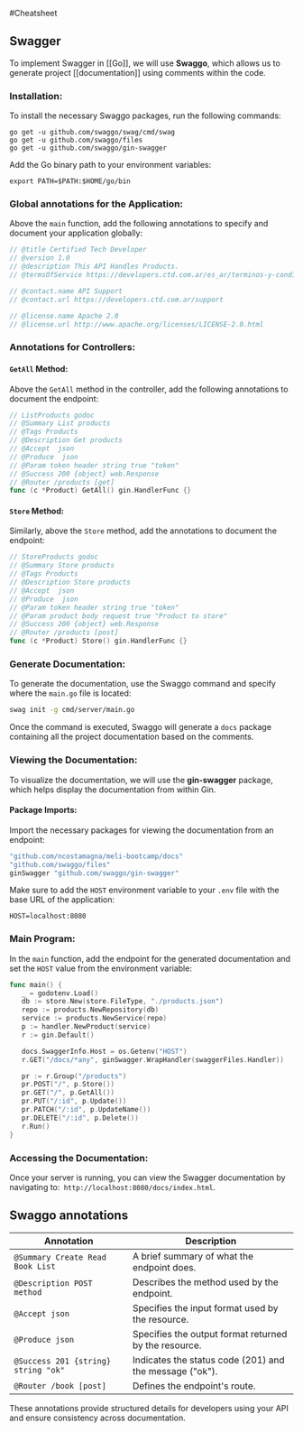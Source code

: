 #Cheatsheet 
## Swagger
To implement Swagger in [[Go]], we will use **Swaggo**, which allows us to generate project [[documentation]] using comments within the code.
### Installation:
To install the necessary Swaggo packages, run the following commands:
```shell
go get -u github.com/swaggo/swag/cmd/swag
go get -u github.com/swaggo/files
go get -u github.com/swaggo/gin-swagger
```
Add the Go binary path to your environment variables:
```env
export PATH=$PATH:$HOME/go/bin
```
### Global annotations for the Application:
Above the `main` function, add the following annotations to specify and document your application globally:
```go
// @title Certified Tech Developer
// @version 1.0
// @description This API Handles Products.
// @termsOfService https://developers.ctd.com.ar/es_ar/terminos-y-condiciones

// @contact.name API Support
// @contact.url https://developers.ctd.com.ar/support

// @license.name Apache 2.0
// @license.url http://www.apache.org/licenses/LICENSE-2.0.html
```
### Annotations for Controllers:
#### `GetAll` Method:
Above the `GetAll` method in the controller, add the following annotations to document the endpoint:
```go
// ListProducts godoc
// @Summary List products
// @Tags Products
// @Description Get products
// @Accept  json
// @Produce  json
// @Param token header string true "token"
// @Success 200 {object} web.Response
// @Router /products [get]
func (c *Product) GetAll() gin.HandlerFunc {}
```
#### `Store` Method:
Similarly, above the `Store` method, add the annotations to document the endpoint:
```go
// StoreProducts godoc
// @Summary Store products
// @Tags Products
// @Description Store products
// @Accept  json
// @Produce  json
// @Param token header string true "token"
// @Param product body request true "Product to store"
// @Success 200 {object} web.Response
// @Router /products [post]
func (c *Product) Store() gin.HandlerFunc {}
```
### Generate Documentation:
To generate the documentation, use the Swaggo command and specify where the `main.go` file is located:
```sh
swag init -g cmd/server/main.go
```
Once the command is executed, Swaggo will generate a `docs` package containing all the project documentation based on the comments.
### Viewing the Documentation:
To visualize the documentation, we will use the **gin-swagger** package, which helps display the documentation from within Gin.
#### Package Imports:
Import the necessary packages for viewing the documentation from an endpoint:
```go
"github.com/ncostamagna/meli-bootcamp/docs"
"github.com/swaggo/files"
ginSwagger "github.com/swaggo/gin-swagger"
```
Make sure to add the `HOST` environment variable to your `.env` file with the base URL of the application:
```
HOST=localhost:8080
```
### Main Program:
In the `main` function, add the endpoint for the generated documentation and set the `HOST` value from the environment variable:
```go
func main() {
   _ = godotenv.Load()
   db := store.New(store.FileType, "./products.json")
   repo := products.NewRepository(db)
   service := products.NewService(repo)
   p := handler.NewProduct(service)
   r := gin.Default()

   docs.SwaggerInfo.Host = os.Getenv("HOST")
   r.GET("/docs/*any", ginSwagger.WrapHandler(swaggerFiles.Handler))

   pr := r.Group("/products")
   pr.POST("/", p.Store())
   pr.GET("/", p.GetAll())
   pr.PUT("/:id", p.Update())
   pr.PATCH("/:id", p.UpdateName())
   pr.DELETE("/:id", p.Delete())
   r.Run()
}
```
### Accessing the Documentation:
Once your server is running, you can view the Swagger documentation by navigating to:` http://localhost:8080/docs/index.html`.
## Swaggo annotations

| Annotation                          | Description                                             |
| ----------------------------------- | ------------------------------------------------------- |
| `@Summary Create Read Book List`    | A brief summary of what the endpoint does.              |
| `@Description POST method`          | Describes the method used by the endpoint.              |
| `@Accept json`                      | Specifies the input format used by the resource.        |
| `@Produce json`                     | Specifies the output format returned by the resource.   |
| `@Success 201 {string} string "ok"` | Indicates the status code (201) and the message ("ok"). |
| `@Router /book [post]`              | Defines the endpoint's route.                           |
These annotations provide structured details for developers using your API and ensure consistency across documentation.